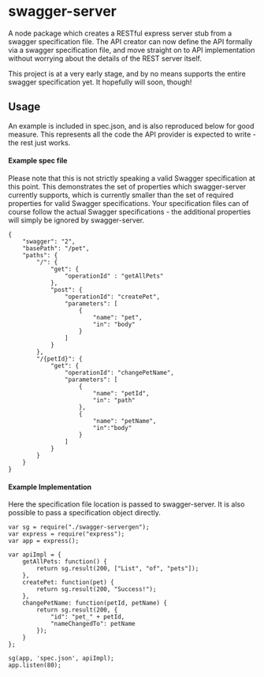 swagger-server
==============

A node package which creates a RESTful express server stub from a swagger specification file. 
The API creator can now define the API formally via a swagger specification file, and move 
straight on to API implementation without worrying about the details of the REST server itself.

This project is at a very early stage, and by no means supports the entire swagger specification yet.
It hopefully will soon, though!

Usage
-----

An example is included in spec.json, and is also reproduced below for good measure. This represents
all the code the API provider is expected to write - the rest just works.

#### Example spec file
Please note that this is not strictly speaking a valid Swagger specification at this point. This
demonstrates the set of properties which swagger-server currently supports, which is currently
smaller than the set of required properties for valid Swagger specifications. Your specification files 
can of course follow the actual Swagger specifications - the additional properties will simply be
ignored by swagger-server.

``` 
{
    "swagger": "2",
    "basePath": "/pet",
    "paths": {
        "/": {
            "get": {
                "operationId" : "getAllPets"
            },
            "post": {
                "operationId": "createPet",
                "parameters": [
                    {
                        "name": "pet",
                        "in": "body"
                    }
                ]
            }
        },
        "/{petId}": {
            "get": {
                "operationId": "changePetName",
                "parameters": [
                    {
                        "name": "petId",
                        "in": "path"
                    },
                    { 
                        "name": "petName",
                        "in":"body"
                    }
                ]
            }
        }
    }
}
```

#### Example Implementation
Here the specification file location is passed to swagger-server. It is also possible to pass a 
specification object directly.

```
var sg = require("./swagger-servergen");
var express = require("express");
var app = express();

var apiImpl = {
	getAllPets: function() {
		return sg.result(200, ["List", "of", "pets"]);
	},
	createPet: function(pet) {
		return sg.result(200, "Success!");
	},
	changePetName: function(petId, petName) {
		return sg.result(200, {
			"id": "pet_" + petId,
			"nameChangedTo": petName
		});
	}
};

sg(app, 'spec.json', apiImpl);
app.listen(80);
```
